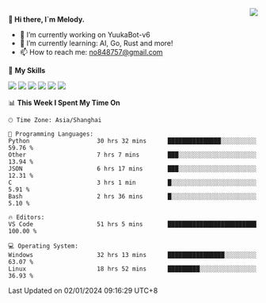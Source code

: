 <a href="#">
  <img align="right" src="https://github-readme-stats.vercel.app/api?username=melodyyuuka&count_private=true&show_icons=true" />
</a>

**👋 Hi there, I`m Melody.**

- 🔭 I’m currently working on YuukaBot-v6
- 🌱 I’m currently learning: AI, Go, Rust and more!
- 📫 How to reach me: no848757@gmail.com

🌟 **My Skills** 

![](https://img.shields.io/badge/-Python-3e74a2?style=flat-square&logo=Python&logoColor=fff)
![](https://img.shields.io/badge/-Java-007396?style=flat-square&logo=OpenJDK&logoColor=fff)
![](https://img.shields.io/badge/-Node.js-339933?style=flat-square&logo=Node.js&logoColor=fff)
![](https://img.shields.io/badge/-Git-f05032?style=flat-square&logo=git&logoColor=fff)
![](https://img.shields.io/badge/-PostgreSQL-4169e1?style=flat-square&logo=PostgreSQL&logoColor=fff)
![](https://img.shields.io/badge/-VSCode-007acc?style=flat-square&logo=Visual-Studio-Code&logoColor=fff)


<!--START_SECTION:waka-->
📊 **This Week I Spent My Time On** 

```text
🕑︎ Time Zone: Asia/Shanghai

💬 Programming Languages: 
Python                   30 hrs 32 mins      ███████████████░░░░░░░░░░   59.76 % 
Other                    7 hrs 7 mins        ███░░░░░░░░░░░░░░░░░░░░░░   13.94 % 
JSON                     6 hrs 17 mins       ███░░░░░░░░░░░░░░░░░░░░░░   12.31 % 
C                        3 hrs 1 min         █░░░░░░░░░░░░░░░░░░░░░░░░    5.91 % 
Bash                     2 hrs 36 mins       █░░░░░░░░░░░░░░░░░░░░░░░░    5.10 % 

🔥 Editors: 
VS Code                  51 hrs 5 mins       █████████████████████████   100.00 % 

💻 Operating System: 
Windows                  32 hrs 13 mins      ████████████████░░░░░░░░░   63.07 % 
Linux                    18 hrs 52 mins      █████████░░░░░░░░░░░░░░░░   36.93 % 
```


 Last Updated on 02/01/2024 09:16:29 UTC+8
<!--END_SECTION:waka-->
